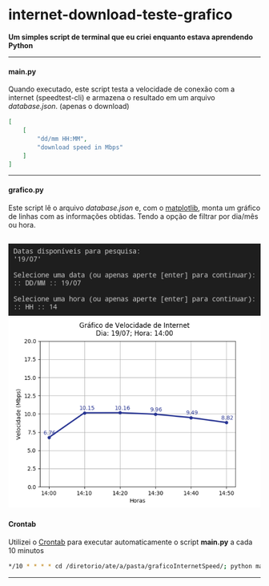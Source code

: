# internet-download-teste-grafico

**Um simples script de terminal que eu criei enquanto estava aprendendo Python**

---
#### main.py
Quando executado, este script testa a velocidade de conexão com a internet (speedtest-cli) e armazena o resultado em um arquivo *database.json*. (apenas o download)
```json
[
    [
        "dd/mm HH:MM",
        "download speed in Mbps"
    ]
]
```

---
#### grafico.py
Este script lê o arquivo *database.json* e, com o [matplotlib](https://matplotlib.org/ "matplotlib"), monta um gráfico de linhas com as informações obtidas. Tendo a opção de filtrar por dia/mês ou hora.

[![Exemplo do terminal](https://raw.githubusercontent.com/D1360-64RC14/internet-download-teste-grafico/master/exemplos/terminalExemplo.png "Exemplo do terminal")](https://github.com/D1360-64RC14/internet-download-teste-grafico/blob/master/exemplos/terminalExemplo.png "Exemplo do terminal")
[![Exemplo do gráfico](https://raw.githubusercontent.com/D1360-64RC14/internet-download-teste-grafico/master/exemplos/graficoExemplo.png "Exemplo do gráfico")](https://github.com/D1360-64RC14/internet-download-teste-grafico/blob/master/exemplos/graficoExemplo.png "Exemplo do gráfico")
---
#### Crontab
Utilizei o [Crontab](https://pt.wikipedia.org/wiki/Crontab "Crontab") para executar automaticamente o script **main.py** a cada 10 minutos

```bash
*/10 * * * * cd /diretorio/ate/a/pasta/graficoInternetSpeed/; python main.py
```

---
